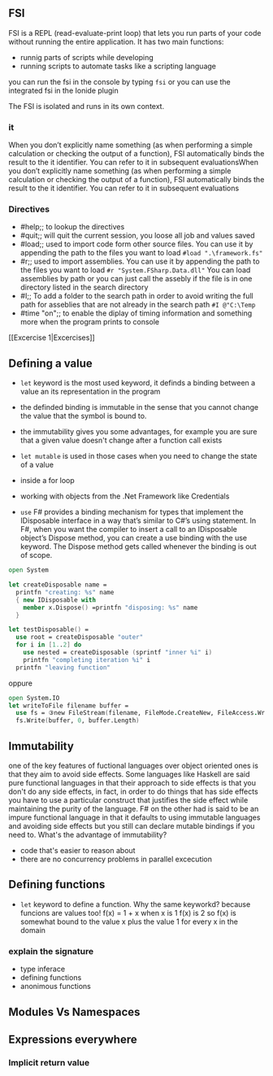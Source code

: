## FSI
FSI is a REPL (read-evaluate-print loop) that lets you run parts of your code without running the entire application.
It has two main functions:
* runnig parts of scripts while developing
* running scripts to automate tasks like a scripting language

you can run the fsi in the console by typing `fsi` or you can use the integrated fsi in the Ionide plugin

The FSI is isolated and runs in its own context. 

### it
When you don’t explicitly name something (as when performing a simple calculation or checking the output of a function), FSI automatically binds the result to the it identifier. You can refer to it in subsequent evaluationsWhen you don’t explicitly name something (as when performing a simple calculation or checking the output of a function), FSI automatically binds the result to the it identifier. You can refer to it in subsequent evaluations

### Directives

* #help;;
  to lookup the directives
* #quit;;
  will quit the current session, you loose all job and values saved
* #load;;
  used to import code form other source files. You can use it by appending the path to the files you want to load
  `#load ".\framework.fs"`
* #r;;
  used to import assemblies. You can use it by appending the path to the files you want to load
  `#r "System.FSharp.Data.dll"`
  You can load assemblies by path or you can just call the assebly if the file is in one directory listed in the search directory
* #I;;
  To add a folder to the search path in order to avoid writing the full path for asseblies that are not already in the search path
  `#I @"C:\Temp`
* #time "on";;
  to enable the diplay of timing information and something more when the program prints to console

[[Excercise 1|Excercises]]

## Defining a value
* `let` keyword is the most used keyword, it definds a binding between a value an its representation in the program
 * the definded binding is immutable in the sense that you cannot change the value that the symbol is bound to. 
 * the immutability gives you some advantages, for example you are sure that a given value doesn't change after a function call exists
* `let mutable` is used in those cases when you need to change the state of a value
 * inside a for loop
 * working with objects from the .Net Framework like Credentials

* `use` F# provides a binding mechanism for types that implement the IDisposable interface in a way that’s similar to C#’s using statement. In F#, when you want the compiler to insert a call to an IDisposable object’s Dispose method, you can create a use binding with the use keyword. The Dispose method gets called whenever the binding is out of scope.

```fsharp
open System

let createDisposable name =
  printfn "creating: %s" name
  { new IDisposable with
    member x.Dispose() =printfn "disposing: %s" name
  }

let testDisposable() =
  use root = createDisposable "outer"
  for i in [1..2] do
    use nested = createDisposable (sprintf "inner %i" i)
    printfn "completing iteration %i" i
  printfn "leaving function"
```
oppure

```fsharp
open System.IO
let writeToFile filename buffer =
  use fs = ③new FileStream(filename, FileMode.CreateNew, FileAccess.Write)
  fs.Write(buffer, 0, buffer.Length)
```
 
## Immutability
one of the key features of fuctional languages over object oriented ones is that they aim to avoid side effects. Some languages like Haskell are said pure functional languages in that their approach to side effects is that you don't do any side effects, in fact, in order to do things that has side effects you have to use a particular construct that justifies the side effect while maintaining the purity of the language. F# on the other had is said to be an impure functional language in that it defaults to using immutable languages and avoiding side effects but you still can declare mutable bindings if you need to.
What's the advantage of immutability?

* code that's easier to reason about
* there are no concurrency problems in parallel excecution

## Defining functions

* `let` keyword to define a function. Why the same keyworkd? because funcions are values too!
  f(x) = 1 + x when x is 1 f(x) is 2 so f(x) is somewhat bound to the value x plus the value 1 for every x in the domain

### explain the signature
 - type inferace
- defining functions
 - anonimous functions


## Modules Vs Namespaces

## Expressions everywhere

### Implicit return value